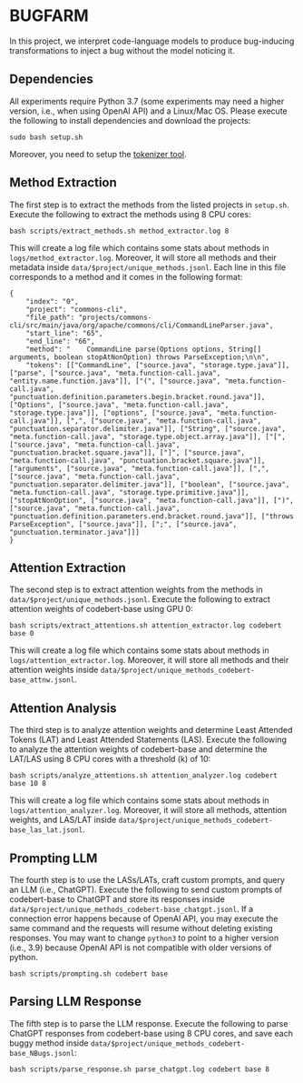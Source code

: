 # BUGFARM
In this project, we interpret code-language models to produce bug-inducing transformations to inject a bug without the model noticing it.

## Dependencies
All experiments require Python 3.7 (some experiments may need a higher version, i.e., when using OpenAI API) and a Linux/Mac OS. Please execute the following to install dependencies and download the projects:

`sudo bash setup.sh`

Moreover, you need to setup the [tokenizer tool](https://github.com/devreplay/source-code-tokenizer).

## Method Extraction
The first step is to extract the methods from the listed projects in `setup.sh`. Execute the following to extract the methods using 8 CPU cores:

`bash scripts/extract_methods.sh method_extractor.log 8`

This will create a log file which contains some stats about methods in `logs/method_extractor.log`. Moreover, it will store all methods and their metadata inside `data/$project/unique_methods.jsonl`. Each line in this file corresponds to a method and it comes in the following format:

```
{
    "index": "0", 
    "project": "commons-cli", 
    "file_path": "projects/commons-cli/src/main/java/org/apache/commons/cli/CommandLineParser.java", 
    "start_line": "65", 
    "end_line": "66", 
    "method": "    CommandLine parse(Options options, String[] arguments, boolean stopAtNonOption) throws ParseException;\n\n", 
    "tokens": [["CommandLine", ["source.java", "storage.type.java"]], ["parse", ["source.java", "meta.function-call.java", "entity.name.function.java"]], ["(", ["source.java", "meta.function-call.java", "punctuation.definition.parameters.begin.bracket.round.java"]], ["Options", ["source.java", "meta.function-call.java", "storage.type.java"]], ["options", ["source.java", "meta.function-call.java"]], [",", ["source.java", "meta.function-call.java", "punctuation.separator.delimiter.java"]], ["String", ["source.java", "meta.function-call.java", "storage.type.object.array.java"]], ["[", ["source.java", "meta.function-call.java", "punctuation.bracket.square.java"]], ["]", ["source.java", "meta.function-call.java", "punctuation.bracket.square.java"]], ["arguments", ["source.java", "meta.function-call.java"]], [",", ["source.java", "meta.function-call.java", "punctuation.separator.delimiter.java"]], ["boolean", ["source.java", "meta.function-call.java", "storage.type.primitive.java"]], ["stopAtNonOption", ["source.java", "meta.function-call.java"]], [")", ["source.java", "meta.function-call.java", "punctuation.definition.parameters.end.bracket.round.java"]], ["throws ParseException", ["source.java"]], [";", ["source.java", "punctuation.terminator.java"]]]
}
```

## Attention Extraction
The second step is to extract attention weights from the methods in `data/$project/unique_methods.jsonl`. Execute the following to extract attention weights of codebert-base using GPU 0:

`bash scripts/extract_attentions.sh attention_extractor.log codebert base 0`

This will create a log file which contains some stats about methods in `logs/attention_extractor.log`. Moreover, it will store all methods and their attention weights inside `data/$project/unique_methods_codebert-base_attnw.jsonl`.

## Attention Analysis
The third step is to analyze attention weights and determine Least Attended Tokens (LAT) and Least Attended Statements (LAS). Execute the following to analyze the attention weights of codebert-base and determine the LAT/LAS using 8 CPU cores with a threshold (k) of 10:

`bash scripts/analyze_attentions.sh attention_analyzer.log codebert base 10 8`

This will create a log file which contains some stats about methods in `logs/attention_analyzer.log`. Moreover, it will store all methods, attention weights, and LAS/LAT inside `data/$project/unique_methods_codebert-base_las_lat.jsonl`.

## Prompting LLM
The fourth step is to use the LASs/LATs, craft custom prompts, and query an LLM (i.e., ChatGPT). Execute the following to send custom prompts of codebert-base to ChatGPT and store its responses inside `data/$project/unique_methods_codebert-base_chatgpt.jsonl`. If a connection error happens because of OpenAI API, you may execute the same command and the requests will resume without deleting existing responses. You may want to change `python3` to point to a higher version (i.e., 3.9) because OpenAI API is not compatible with older versions of python.

`bash scripts/prompting.sh codebert base`

## Parsing LLM Response
The fifth step is to parse the LLM response. Execute the following to parse ChatGPT responses from codebert-base using 8 CPU cores, and save each buggy method inside `data/$project/unique_methods_codebert-base_NBugs.jsonl`:

`bash scripts/parse_response.sh parse_chatgpt.log codebert base 8`

